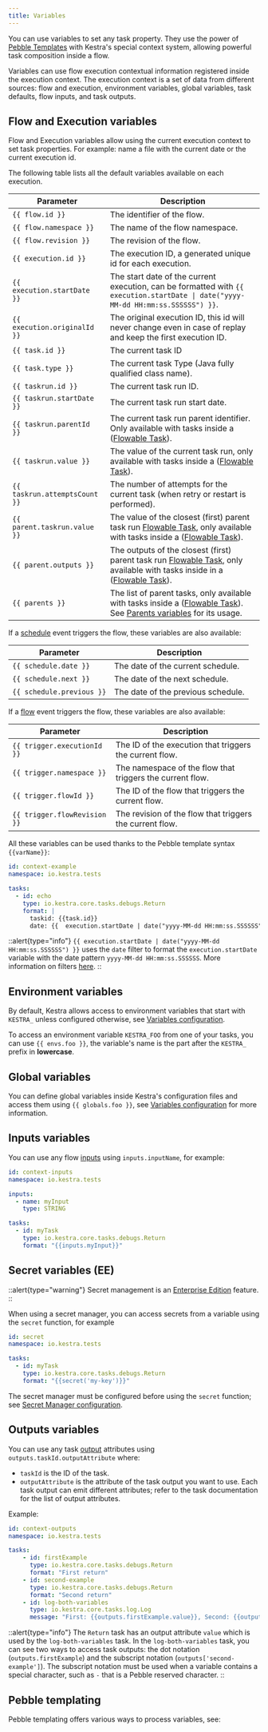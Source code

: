 ```yaml
---
title: Variables
---
```


You can use variables to set any task property. They use the power of [Pebble Templates](https://pebbletemplates.io/) with Kestra's special context system, allowing powerful task composition inside a flow.

Variables can use flow execution contextual information registered inside the execution context. The execution context is a set of data from different sources: flow and execution, environment variables, global variables, task defaults, flow inputs, and task outputs.

## Flow and Execution variables

Flow and Execution variables allow using the current execution context to set task properties. For example: name a file with the current date or the current execution id.

The following table lists all the default variables available on each execution.

| Parameter | Description                                                                                                                                                                             |
| ---------- |-----------------------------------------------------------------------------------------------------------------------------------------------------------------------------------------|
|  `{{ flow.id }}` | The identifier of the flow.                                                                                                                                                             |
|  `{{ flow.namespace }}` | The name of the flow namespace.                                                                                                                                                         |
|  `{{ flow.revision }}` | The revision of the flow.                                                                                                                                                               |
|  `{{ execution.id }}` | The execution ID, a generated unique id for each execution.                                                                                                                             |
|  `{{ execution.startDate }}` | The start date of the current execution, can be formatted with `{{ execution.startDate \| date("yyyy-MM-dd HH:mm:ss.SSSSSS") }}`.                                                       |
|  `{{ execution.originalId }}` | The original execution ID, this id will never change even in case of replay and keep the first execution ID.                                                                            |
|  `{{ task.id }}` | The current task ID                                                                                                                                                                     |
|  `{{ task.type }}` | The current task Type (Java fully qualified class name).                                                                                                                                |
|  `{{ taskrun.id }}` | The current task run ID.                                                                                                                                                                |
|  `{{ taskrun.startDate }}` | The current task run start date.                                                                                                                                                        |
|  `{{ taskrun.parentId }}` | The current task run parent identifier. Only available with tasks inside a  ([Flowable Task](../02.tasks.md#flowable-tasks)).                                                           |
|  `{{ taskrun.value }}` | The value of the current task run, only available with tasks inside a ([Flowable Task](../02.tasks.md#flowable-tasks)).                                                                 |
|  `{{ taskrun.attemptsCount }}` | The number of attempts for the current task (when retry or restart is performed).                                                                                                       |
|  `{{ parent.taskrun.value }}` | The value of the closest (first) parent task run [Flowable Task](../02.tasks.md#flowable-tasks), only available with tasks inside a ([Flowable Task](../02.tasks#flowable-tasks)).      |
|  `{{ parent.outputs }}` | The outputs of the closest (first) parent task run [Flowable Task](../02.tasks.md#flowable-tasks), only available with tasks inside in a ([Flowable Task](../02.tasks#flowable-tasks)). |
|  `{{ parents }}` | The list of parent tasks, only available with tasks inside a ([Flowable Task](../02.tasks.md#flowable-tasks)). See [Parents variables](./02.basic-usage.md#parents-with-flowable-task) for its usage.                              |

If a [schedule](../08.triggers/01.schedule.md) event triggers the flow, these variables are also available:

| Parameter | Description |
| ---------- | ----------- |
|  `{{ schedule.date }}` | The date of the current schedule. |
|  `{{ schedule.next }}` | The date of the next schedule. |
|  `{{ schedule.previous }}` | The date of the previous schedule. |

If a [flow](../08.triggers/02.flow.md) event triggers the flow, these variables are also available:

| Parameter | Description |
| ---------- | ----------- |
|  `{{ trigger.executionId }}` | The ID of the execution that triggers the current flow. |
|  `{{ trigger.namespace }}` | The namespace of the flow that triggers the current flow. |
|  `{{ trigger.flowId }}` | The ID of the flow that triggers the current flow. |
|  `{{ trigger.flowRevision }}` | The revision of the flow that triggers the current flow. |

All these variables can be used thanks to the Pebble template syntax `{{varName}}`:

```yaml
id: context-example
namespace: io.kestra.tests

tasks:
  - id: echo
    type: io.kestra.core.tasks.debugs.Return
    format: |
      taskid: {{task.id}}
      date: {{  execution.startDate | date("yyyy-MM-dd HH:mm:ss.SSSSSS") }}
```

::alert{type="info"}
`{{ execution.startDate | date("yyyy-MM-dd HH:mm:ss.SSSSSS") }}` uses the `date` filter to format the `execution.startDate` variable with the date pattern `yyyy-MM-dd HH:mm:ss.SSSSSS`. More information on filters [here](./03.filter/index.md).
::

## Environment variables

By default, Kestra allows access to environment variables that start with `KESTRA_` unless configured otherwise, see [Variables configuration](../../07.administrator-guide/01.configuration/05.others#variables-configuration).

To access an environment variable `KESTRA_FOO` from one of your tasks, you can use `{{ envs.foo }}`, the variable's name is the part after the `KESTRA_` prefix in **lowercase**.

## Global variables

You can define global variables inside Kestra's configuration files and access them using `{{ globals.foo }}`, see [Variables configuration](../../07.administrator-guide/01.configuration/05.others#variables-configuration) for more information.

## Inputs variables

You can use any flow [inputs](../04.inputs.md) using `inputs.inputName`, for example:

```yaml
id: context-inputs
namespace: io.kestra.tests

inputs:
  - name: myInput
    type: STRING

tasks:
  - id: myTask
    type: io.kestra.core.tasks.debugs.Return
    format: "{{inputs.myInput}}"
```

## Secret variables (EE)

::alert{type="warning"}
Secret management is an [Enterprise Edition](https://kestra.io/enterprise) feature.
::

When using a secret manager, you can access secrets from a variable using the `secret` function, for example

```yaml
id: secret
namespace: io.kestra.tests

tasks:
  - id: myTask
    type: io.kestra.core.tasks.debugs.Return
    format: "{{secret('my-key')}}"
```

The secret manager must be configured before using the `secret` function; see [Secret Manager configuration](../../07.administrator-guide/01.configuration/03.enterprise-edition/secrets/index.md).

## Outputs variables

You can use any task [output](../05.outputs.md) attributes using `outputs.taskId.outputAttribute` where:
- `taskId` is the ID of the task.
- `outputAttribute` is the attribute of the task output you want to use. Each task output can emit different attributes; refer to the task documentation for the list of output attributes.

Example:

```yaml
id: context-outputs
namespace: io.kestra.tests

tasks:
    - id: firstExample
      type: io.kestra.core.tasks.debugs.Return
      format: "First return"
    - id: second-example
      type: io.kestra.core.tasks.debugs.Return
      format: "Second return"
    - id: log-both-variables
      type: io.kestra.core.tasks.log.Log
      message: "First: {{outputs.firstExample.value}}, Second: {{outputs['second-example'].value}}"
```

::alert{type="info"}
The `Return` task has an output attribute `value` which is used by the `log-both-variables` task.
In the `log-both-variables` task, you can see two ways to access task outputs: the dot notation (`outputs.firstExample`) and the subscript notation (`outputs['second-example']`). The subscript notation must be used when a variable contains a special character, such as `-` that is a Pebble reserved character.
::

## Pebble templating
Pebble templating offers various ways to process variables, see:

<ChildTableOfContents :max="1" />
